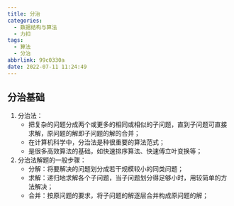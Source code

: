 ```yaml
---
title: 分治
categories:
  - 数据结构与算法
  - 力扣
tags:
  - 算法
  - 分治
abbrlink: 99c0330a
date: 2022-07-11 11:24:49
---
```


## 分治基础
1. 分治法：
    - 把复杂的问题分成两个或更多的相同或相似的子问题，直到子问题可直接求解，原问题的解即子问题的解的合并；
    - 在计算机科学中，分治法是种很重要的算法范式； 
    - 是很多高效算法的基础，如快速排序算法、快速傅立叶变换等；
2. 分治法解题的一般步骤：
    - 分解：将要解决的问题划分成若干规模较小的同类问题； 
    - 求解：递归地求解各个子问题，当子问题划分得足够小时，用较简单的方法解决； 
    - 合并：按原问题的要求，将子问题的解逐层合并构成原问题的解；

